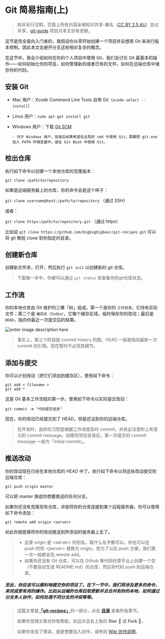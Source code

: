 # Git 简易指南(上)

>
> 除非另行注明，页面上所有内容采用知识共享-署名（[CC BY 2.5 AU](http://creativecommons.org/licenses/by/2.5/au/deed.zh)）协议共享。[git-guide](https://github.com/rogerdudler/git-guide/) 项目对本文亦有贡献。

这节是完全面向入门者的，我假设你从零开始创建一个项目并且想用 Git 来进行版本控制，因此本文会避开分支这些相对复杂的概念。

在这节中，我会介绍如何在你的个人项目中使用 Git，我们会讨论 Git 最基本的操作——如何初始化你的项目，如何管理新的或者已有的文件，如何在远端仓库中储存你的代码。

## 安装 Git

- Mac 用户：Xcode Command Line Tools 自带 Git（`xcode-select --install`）

- Linux 用户：`sudo apt-get install git`

- Windows 用户：下载 [Git SCM](git-for-windows.github.io)

  ```
  - 对于 Windows 用户，安装后如果希望在全局的 cmd 中使用 Git，需要把 git.exe 加入 PATH 环境变量中，或在 Git Bash 中使用 Git。
  ```

## 检出仓库

执行如下命令以创建一个本地仓库的克隆版本：

`git clone /path/to/repository`

如果是远端服务器上的仓库，你的命令会是这个样子：

`git clone username@host:/path/to/repository` （通过 SSH）

或者：

`git clone https:/path/to/repository.git` （通过 https）

比如说 `git clone https://github.com/bigbigbigbear/git-recipes.git` 可以将 git 教程 clone 到你指定的目录。

## 创建新仓库

创建新文件夹，打开，然后执行 `git init` 以创建新的 git 仓库。

> 下面每一步中，你都可以通过 `git status` 来查看你的git仓库状态。

## 工作流

你的本地仓库由 Git 维护的三棵「树」组成。第一个是你的 `工作目录`，它持有实际文件；第二个是 `缓存区（Index）`，它像个缓存区域，临时保存你的改动；最后是 `HEAD`，指向你最近一次提交后的结果。

![enter image description here](http://www.bootcss.com/p/git-guide/img/trees.png)

> 事实上，第三个阶段是 commit history 的图。HEAD 一般是指向最新一次 commit 的引用。现在暂时不必究其细节。

## 添加与提交

你可以计划改动（把它们添加到缓存区），使用如下命令：

```
git add < filename >
git add *
```

这是 Git 基本工作流程的第一步。使用如下命令以实际提交改动：

```
git commit -m "代码提交信息"
```

现在，你的改动已经提交到了 HEAD，但是还没到你的远端仓库。

> 在开发时，良好的习惯是根据工作进度及时 commit，并务必注意附上有意义的 commit message。创建完项目目录后，第一次提交的 commit message 一般为「Initial commit」。

## 推送改动

你的改动现在已经在本地仓库的 HEAD 中了。执行如下命令以将这些改动提交到远端仓库：

```
git push origin master
```

可以把 master 换成你想要推送的任何分支。

如果你还没有克隆现有仓库，并欲将你的仓库连接到某个远程服务器，你可以使用如下命令添加：

```
git remote add origin <server>
```

如此你就能够将你的改动推送到所添加的服务器上去了。

> - 这里 origin 是 &lt;server&gt; 的别名，取什么名字都可以，你也可以在 push 时将 &lt;jserver&gt; 替换为 origin。但为了以后 push 方便，我们第一次一般都会先 remote add。
> - 如果你还没有 Git 仓库，可以在 Github 等代码托管平台上创建一个空（不要自动生成 README.md）的仓库，然后将代码 push 到远端仓库。

##### 至此，你应该可以顺利地提交你的项目了。在下一节中，我们将涉及更多的命令，来完成更有用的操作。比如从远端的仓库拉取更新并且合并到你的本地，如何通过分支多人协作，如何处理不同分支的冲突等等。

> 这篇文章是[**「git-recipes」**](https://github.com/bigbigbigbear/git-recipes/)的一部分，点击 [**目录**](https://github.com/bigbigbigbear/git-recipes/wiki/) 查看所有章节。
>
> 如果你觉得文章对你有帮助，欢迎点击右上角的 **Star** :star2: 或 **Fork** :fork_and_knife:。
>
> 如果你发现了错误，或是想要加入协作，请参阅 [Wiki 协作说明](https://github.com/bigbigbigbear/git-recipes/issues/1)。
